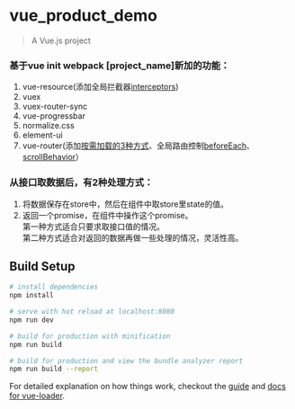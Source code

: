 # vue_product_demo

> A Vue.js project

### 基于vue init webpack [project_name]新加的功能：
1. vue-resource(添加全局拦截器[interceptors](https://github.com/pagekit/vue-resource/blob/develop/docs/http.md#interceptors))
1. vuex
1. vuex-router-sync
1. vue-progressbar
1. normalize.css
1. element-ui
1. vue-router(添加[按需加载的3种方式](http://www.jianshu.com/p/fc82c8000add)、全局路由控制[beforeEach](https://router.vuejs.org/zh-cn/advanced/navigation-guards.html)、[scrollBehavior](https://router.vuejs.org/zh-cn/advanced/scroll-behavior.html)）

### 从接口取数据后，有2种处理方式：
1. 将数据保存在store中，然后在组件中取store里state的值。
1. 返回一个promise，在组件中操作这个promise。  
第一种方式适合只要求取接口值的情况。  
第二种方式适合对返回的数据再做一些处理的情况，灵活性高。

## Build Setup

``` bash
# install dependencies
npm install

# serve with hot reload at localhost:8080
npm run dev

# build for production with minification
npm run build

# build for production and view the bundle analyzer report
npm run build --report
```

For detailed explanation on how things work, checkout the [guide](http://vuejs-templates.github.io/webpack/) and [docs for vue-loader](http://vuejs.github.io/vue-loader).
